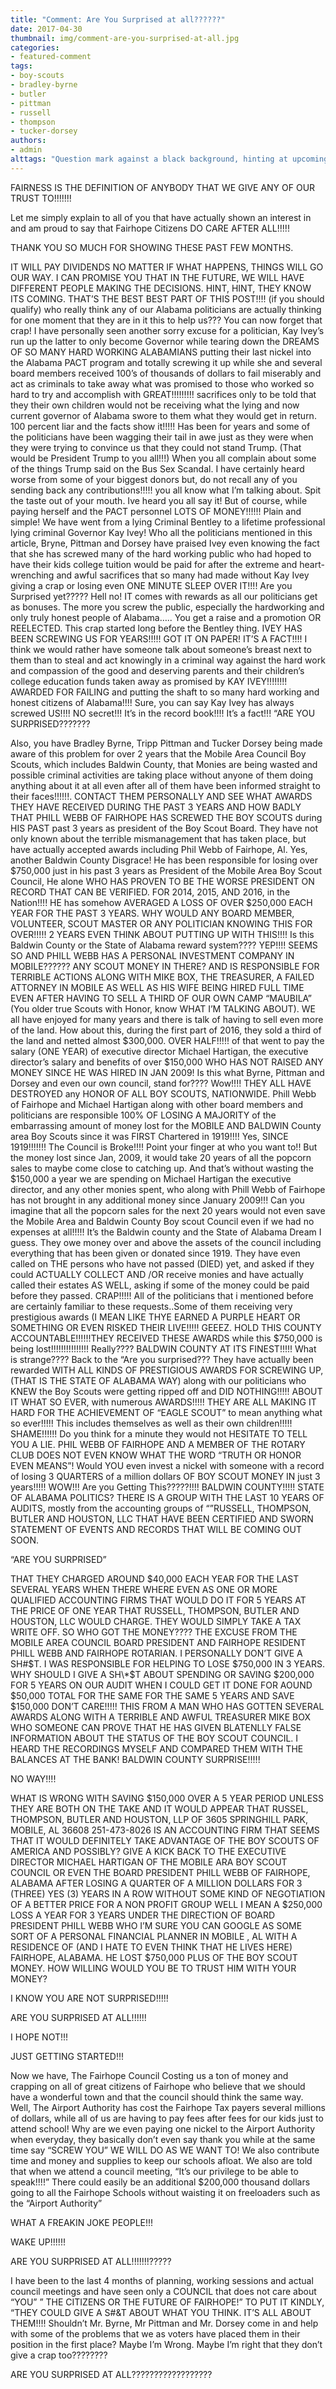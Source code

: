 ```yaml
---
title: "Comment: Are You Surprised at all??????"
date: 2017-04-30
thumbnail: img/comment-are-you-surprised-at-all.jpg
categories:
- featured-comment
tags:
- boy-scouts
- bradley-byrne
- butler
- pittman
- russell
- thompson
- tucker-dorsey
authors:
- admin
alttags: "Question mark against a black background, hinting at upcoming changes in Fairhope decision-making processes"
---
```

FAIRNESS IS THE DEFINITION OF ANYBODY THAT WE GIVE ANY OF OUR TRUST TO!!!!!!!

Let me simply explain to all of you that have actually shown an interest in and am proud to say that Fairhope Citizens DO CARE AFTER ALL!!!!!

THANK YOU SO MUCH FOR SHOWING THESE PAST FEW MONTHS.

IT WILL PAY DIVIDENDS NO MATTER IF WHAT HAPPENS, THINGS WILL GO OUR WAY. I CAN PROMISE YOU THAT IN THE FUTURE, WE WILL HAVE DIFFERENT PEOPLE MAKING THE DECISIONS. HINT, HINT, THEY KNOW ITS COMING. THAT’S THE BEST BEST PART OF THIS POST!!!! (if you should qualify) who really think any of our Alabama politicians are actually thinking for one moment that they are in it this to help us??? You can now forget that crap! I have personally seen another sorry excuse for a politician, Kay Ivey’s run up the latter to only become Governor while tearing down the DREAMS OF SO MANY HARD WORKING ALABAMIANS putting their last nickel into the Alabama PACT program and totally screwing it up while she and several board members received 100’s of thousands of dollars to fail miserably and act as criminals to take away what was promised to those who worked so hard to try and accomplish with GREAT!!!!!!!!! sacrifices only to be told that they their own children would not be receiving what the lying and now current governor of Alabama swore to them what they would get in return. 100 percent liar and the facts show it!!!!! Has been for years and some of the politicians have been wagging their tail in awe just as they were when they were trying to convince us that they could not stand Trump. (That would be President Trump to you all!!!) When you all complain about some of the things Trump said on the Bus Sex Scandal. I have certainly heard worse from some of your biggest donors but, do not recall any of you sending back any contributions!!!!! you all know what I’m talking about. Spit the taste out of your mouth. Ive heard you all say it! But of course, while paying herself and the PACT personnel LOTS OF MONEY!!!!!! Plain and simple! We have went from a lying Criminal Bentley to a lifetime professional lying criminal Governor Kay Ivey! Who all the politicians mentioned in this article, Bryne, Pittman and Dorsey have praised Ivey even knowing the fact that she has screwed many of the hard working public who had hoped to have their kids college tuition would be paid for after the extreme and heart-wrenching and awful sacrifices that so many had made without Kay Ivey giving a crap or losing even ONE MINUTE SLEEP OVER IT!!!! Are you Surprised yet????? Hell no! IT comes with rewards as all our politicians get as bonuses. The more you screw the public, especially the hardworking and only truly honest people of Alabama….. You get a raise and a promotion OR REELECTED. This crap started long before the Bentley thing. IVEY HAS BEEN SCREWING US FOR YEARS!!!!! GOT IT ON PAPER! IT’S A FACT!!!! I think we would rather have someone talk about someone’s breast next to them than to steal and act knowingly in a criminal way against the hard work and compassion of the good and deserving parents and their children’s college education funds taken away as promised by KAY IVEY!!!!!!!! AWARDED FOR FAILING and putting the shaft to so many hard working and honest citizens of Alabama!!!! Sure, you can say Kay Ivey has always screwed US!!!! NO secret!!! It’s in the record book!!!! It’s a fact!!! “ARE YOU SURPRISED???????

Also, you have Bradley Byrne, Tripp Pittman and Tucker Dorsey being made aware of this problem for over 2 years that the Mobile Area Council Boy Scouts, which includes Baldwin County, that Monies are being wasted and possible criminal activities are taking place without anyone of them doing anything about it at all even after all of them have been informed straight to their faces!!!!!!. CONTACT THEM PERSONALLY AND SEE WHAT AWARDS THEY HAVE RECEIVED DURING THE PAST 3 YEARS AND HOW BADLY THAT PHILL WEBB OF FAIRHOPE HAS SCREWED THE BOY SCOUTS during HIS PAST past 3 years as president of the Boy Scout Board. They have not only known about the terrible mismanagement that has taken place, but have actually accepted awards including Phil Webb of Fairhope, Al. Yes, another Baldwin County Disgrace! He has been responsible for losing over $750,000 just in his past 3 years as President of the Mobile Area Boy Scout Council, He alone WHO HAS PROVEN TO BE THE WORSE PRESIDENT ON RECORD THAT CAN BE VERIFIED. FOR 2014, 2015, AND 2016, in the Nation!!!! HE has somehow AVERAGED A LOSS OF OVER $250,000 EACH YEAR FOR THE PAST 3 YEARS. WHY WOULD ANY BOARD MEMBER, VOLUNTEER, SCOUT MASTER OR ANY POLITICIAN KNOWING THIS FOR OVER!!!!! 2 YEARS EVEN THINK ABOUT PUTTING UP WITH THIS!!!! Is this Baldwin County or the State of Alabama reward system???? YEP!!!! SEEMS SO AND PHILL WEBB HAS A PERSONAL INVESTMENT COMPANY IN MOBILE?????? ANY SCOUT MONEY IN THERE? AND IS RESPONSIBLE FOR TERRIBLE ACTIONS ALONG WITH MIKE BOX, THE TREASURER, A FAILED ATTORNEY IN MOBILE AS WELL AS HIS WIFE BEING HIRED FULL TIME EVEN AFTER HAVING TO SELL A THIRD OF OUR OWN CAMP “MAUBILA” (You older true Scouts with Honor, know WHAT I’M TALKING ABOUT). WE all have enjoyed for many years and there is talk of having to sell even more of the land. How about this, during the first part of 2016, they sold a third of the land and netted almost $300,000. OVER HALF!!!!! of that went to pay the salary (ONE YEAR) of executive director Michael Hartigan, the executive director’s salary and benefits of over $150,000 WHO HAS NOT RAISED ANY MONEY SINCE HE WAS HIRED IN JAN 2009! Is this what Byrne, Pittman and Dorsey and even our own council, stand for???? Wow!!!! THEY ALL HAVE DESTROYED any HONOR OF ALL BOY SCOUTS, NATIONWIDE. Phill Webb of Fairhope and Michael Hartigan along with other board members and politicians are responsible 100% OF LOSING A MAJORITY of the embarrassing amount of money lost for the MOBILE AND BALDWIN County area Boy Scouts since it was FIRST Chartered in 1919!!!! Yes, SINCE 1919!!!!!!! The Council is Broke!!!! Point your finger at who you want to!! But the money lost since Jan, 2009, it would take 20 years of all the popcorn sales to maybe come close to catching up. And that’s without wasting the $150,000 a year we are spending on Michael Hartigan the executive director, and any other monies spent, who along with Phill Webb of Fairhope has not brought in any additional money since January 2009!!! Can you imagine that all the popcorn sales for the next 20 years would not even save the Mobile Area and Baldwin County Boy scout Council even if we had no expenses at all!!!!! It’s the Baldwin county and the State of Alabama Dream I guess. They owe money over and above the assets of the council including everything that has been given or donated since 1919. They have even called on THE persons who have not passed (DIED) yet, and asked if they could ACTUALLY COLLECT AND /OR receive monies and have actually called their estates AS WELL, asking if some of the money could be paid before they passed. CRAP!!!!! All of the politicians that i mentioned before are certainly familiar to these requests..Some of them receiving very prestigious awards (I MEAN LIKE THYE EARNED A PURPLE HEART OR SOMETHING OR EVEN RISKED THEIR LIVE!!!!! GEEEZ. HOLD THIS COUNTY ACCOUNTABLE!!!!!!THEY RECEIVED THESE AWARDS while this $750,000 is being lost!!!!!!!!!!!!!!! Really???? BALDWIN COUNTY AT ITS FINEST!!!!! What is strange???? Back to the “Are you surprised??? They have actually been rewarded WITH ALL KINDS OF PRESTIGIOUS AWARDS FOR SCREWING UP, (THAT IS THE STATE OF ALABAMA WAY) along with our politicians who KNEW the Boy Scouts were getting ripped off and DID NOTHING!!!!! ABOUT IT WHAT SO EVER, with numerous AWARDS!!!!! THEY ARE ALL MAKING IT HARD FOR THE ACHIEVEMENT OF “EAGLE SCOUT” to mean anything what so ever!!!!! This includes themselves as well as their own children!!!!! SHAME!!!!!! Do you think for a minute they would not HESITATE TO TELL YOU A LIE. PHIL WEBB OF FAIRHOPE AND A MEMBER OF THE ROTARY CLUB DOES NOT EVEN KNOW WHAT THE WORD “TRUTH OR HONOR EVEN MEANS”! Would YOU even invest a nickel with someone with a record of losing 3 QUARTERS of a million dollars OF BOY SCOUT MONEY IN just 3 years!!!!! WOW!!! Are you Getting This?????!!!! BALDWIN COUNTY!!!!! STATE OF ALABAMA POLITICS? THERE IS A GROUP WITH THE LAST 10 YEARS OF AUDITS, mostly from the accounting groups of “”RUSSELL, THOMPSON, BUTLER AND HOUSTON, LLC THAT HAVE BEEN CERTIFIED AND SWORN STATEMENT OF EVENTS AND RECORDS THAT WILL BE COMING OUT SOON.

“ARE YOU SURPRISED”

THAT THEY CHARGED AROUND $40,000 EACH YEAR FOR THE LAST SEVERAL YEARS WHEN THERE WHERE EVEN AS ONE OR MORE QUALIFIED ACCOUNTING FIRMS THAT WOULD DO IT FOR 5 YEARS AT THE PRICE OF ONE YEAR THAT RUSSELL, THOMPSON, BUTLER AND HOUSTON, LLC WOULD CHARGE. THEY WOULD SIMPLY TAKE A TAX WRITE OFF. SO WHO GOT THE MONEY???? THE EXCUSE FROM THE MOBILE AREA COUNCIL BOARD PRESIDENT AND FAIRHOPE RESIDENT PHILL WEBB AND FAIRHOPE ROTARIAN. I PERSONALLY DON’T GIVE A SH#$T. I WAS RESPONSIBLE FOR HELPING TO LOSE $750,000 IN 3 YEARS. WHY SHOULD I GIVE A SH\*$T ABOUT SPENDING OR SAVING $200,000 FOR 5 YEARS ON OUR AUDIT WHEN I COULD GET IT DONE FOR AOUND $50,000 TOTAL FOR THE SAME FOR THE SAME 5 YEARS AND SAVE $150,000 DON’T CARE!!!!! THIS FROM A MAN WHO HAS GOTTEN SEVERAL AWARDS ALONG WITH A TERRIBLE AND AWFUL TREASURER MIKE BOX WHO SOMEONE CAN PROVE THAT HE HAS GIVEN BLATENLLY FALSE INFORMATION ABOUT THE STATUS OF THE BOY SCOUT COUNCIL. I HEARD THE RECORDINGS MYSELF AND COMPARED THEM WITH THE BALANCES AT THE BANK! BALDWIN COUNTY SURPRISE!!!!!

NO WAY!!!!

WHAT IS WRONG WITH SAVING $150,000 OVER A 5 YEAR PERIOD UNLESS THEY ARE BOTH ON THE TAKE AND IT WOULD APPEAR THAT RUSSEL, THOMPSON, BUTLER AND HOUSTON, LLP OF 3605 SPRINGHILL PARK, MOBILE, AL 36608 251-473-8026 IS AN ACCOUNTING FIRM THAT SEEMS THAT IT WOULD DEFINITELY TAKE ADVANTAGE OF THE BOY SCOUTS OF AMERICA AND POSSIBLY? GIVE A KICK BACK TO THE EXECUTIVE DIRECTOR MICHAEL HARTIGAN OF THE MOBILE ARA BOY SCOUT COUNCIL OR EVEN THE BOARD PRESIDENT PHILL WEBB OF FAIRHOPE, ALABAMA AFTER LOSING A QUARTER OF A MILLION DOLLARS FOR 3 (THREE) YES (3) YEARS IN A ROW WITHOUT SOME KIND OF NEGOTIATION OF A BETTER PRICE FOR A NON PROFIT GROUP WELL I MEAN A $250,000 LOSS A YEAR FOR 3 YEARS UNDER THE DIRECTION OF BOARD PRESIDENT PHILL WEBB WHO I’M SURE YOU CAN GOOGLE AS SOME SORT OF A PERSONAL FINANCIAL PLANNER IN MOBILE , AL WITH A RESIDENCE OF (AND I HATE TO EVEN THINK THAT HE LIVES HERE) FAIRHOPE, ALABAMA. HE LOST $750,000 PLUS OF THE BOY SCOUT MONEY. HOW WILLING WOULD YOU BE TO TRUST HIM WITH YOUR MONEY?

I KNOW YOU ARE NOT SURPRISED!!!!!

ARE YOU SURPRISED AT ALL!!!!!!

I HOPE NOT!!!

JUST GETTING STARTED!!!

Now we have, The Fairhope Council Costing us a ton of money and crapping on all of great citizens of Fairhope who believe that we should have a wonderful town and that the council should think the same way. Well, The Airport Authority has cost the Fairhope Tax payers several millions of dollars, while all of us are having to pay fees after fees for our kids just to attend school! Why are we even paying one nickel to the Airport Authority when everyday, they basically don’t even say thank you while at the same time say “SCREW YOU” WE WILL DO AS WE WANT TO! We also contribute time and money and supplies to keep our schools afloat. We also are told that when we attend a council meeting, “It’s our privilege to be able to speak!!!!” There could easily be an additional $200,000 thousand dollars going to all the Fairhope Schools without waisting it on freeloaders such as the “Airport Authority”

WHAT A FREAKIN JOKE PEOPLE!!!

WAKE UP!!!!!!

ARE YOU SURPRISED AT ALL!!!!!!!?????

I have been to the last 4 months of planning, working sessions and actual council meetings and have seen only a COUNCIL that does not care about “YOU” ” THE CITIZENS OR THE FUTURE OF FAIRHOPE!” TO PUT IT KINDLY, “THEY COULD GIVE A S#&T ABOUT WHAT YOU THINK. IT’S ALL ABOUT THEM!!!! Shouldn’t Mr. Byrne, Mr Pittman and Mr. Dorsey come in and help with some of the problems that we as voters have placed them in their position in the first place? Maybe I’m Wrong. Maybe I’m right that they don’t give a crap too????????

ARE YOU SURPRISED AT ALL??????????????????
